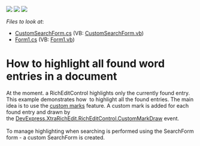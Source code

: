 <!-- default badges list -->
![](https://img.shields.io/endpoint?url=https://codecentral.devexpress.com/api/v1/VersionRange/128610369/14.2.4%2B)
[![](https://img.shields.io/badge/Open_in_DevExpress_Support_Center-FF7200?style=flat-square&logo=DevExpress&logoColor=white)](https://supportcenter.devexpress.com/ticket/details/T202228)
[![](https://img.shields.io/badge/📖_How_to_use_DevExpress_Examples-e9f6fc?style=flat-square)](https://docs.devexpress.com/GeneralInformation/403183)
<!-- default badges end -->
<!-- default file list -->
*Files to look at*:

* [CustomSearchForm.cs](./CS/RichEdit/CustomSearchForm.cs) (VB: [CustomSearchForm.vb](./VB/RichEdit/CustomSearchForm.vb))
* [Form1.cs](./CS/RichEdit/Form1.cs) (VB: [Form1.vb](./VB/RichEdit/Form1.vb))
<!-- default file list end -->
# How to highlight all found word entries in a document 


<p>At the moment. a RichEditControl highlights only the currently found entry. This example demonstrates how  to highlight all the found entries. The main idea is to use the <a href="https://documentation.devexpress.com/#corelibraries/clsDevExpressXtraRichEditAPINativeCustomMarktopic">custom marks</a> feature. A custom mark is added for each found entry and drawn by the <a href="https://documentation.devexpress.com/WindowsForms/DevExpressXtraRichEditRichEditControl_CustomMarkDrawtopic.aspx">DevExpress.XtraRichEdit.RichEditControl.CustomMarkDraw</a> event.<br /><br />To manage highlighting when searching is performed using the SearchForm form - a custom SearchForm is created.  </p>

<br/>


